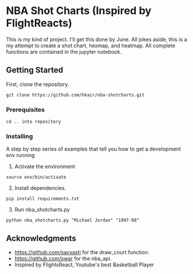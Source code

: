 # NBA Shot Charts (Inspired by FlightReacts)

This is my kind of project. I'll get this done by June.
All jokes aside, this is a my attempt to create a shot chart, hexmap, and heatmap.
All complete functions are contained in the jupyter notebook.

## Getting Started

First, clone the repository.

``` 
git clone https://github.com/hkair/nba-shotcharts.git
```

### Prerequisites

```
cd .. into repository
```

### Installing

A step by step series of examples that tell you how to get a development env running

1. Activate the environment
```
source env/bin/activate
```

2. Install dependencies.
```
pip install requirements.txt 
```

3. Run nba_shotcharts.py
``` 
python nba_shotcharts.py "Michael Jordan" "1997-98"
```

## Acknowledgments

* https://github.com/savvastj for the draw_court function.
* https://github.com/swar for the nba_api.
* Inspired by FlightsReact, Youtube's best Basketball Player
